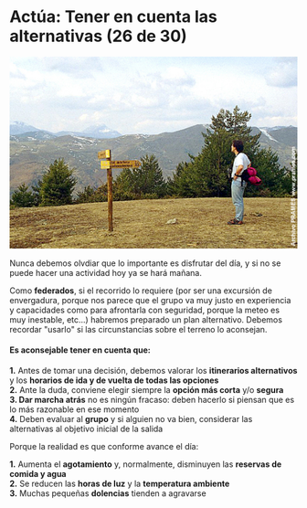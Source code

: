 # Actúa: Tener en cuenta las alternativas (26 de 30)

![Actúa: Alternativas](img/TEN_EN_CUENTA.jpg)

Nunca debemos olvdiar que lo importante es disfrutar del día, y si no se puede hacer una actividad hoy ya se hará mañana.

Como **federados**, si el recorrido lo requiere (por ser una excursión de envergadura, porque nos parece que el grupo va muy justo en experiencia y capacidades como para afrontarla con seguridad, porque la meteo es muy inestable, etc...) habremos preparado un plan alternativo. Debemos recordar "usarlo" si las circunstancias sobre el terreno lo aconsejan.

#### Es aconsejable tener en cuenta que:  

**1.** Antes de tomar una decisión, debemos valorar los **itinerarios alternativos** y los **horarios de ida y de vuelta de todas las opciones**  
**2.** Ante la duda, conviene elegir siempre la **opción más corta** y/o **segura**  
**3\. Dar marcha atrás** no es ningún fracaso: deben hacerlo si piensan que es lo más razonable en ese momento  
**4.** Deben evaluar al **grupo** y si alguien no va bien, considerar las alternativas al objetivo inicial de la salida

Porque la realidad es que conforme avance el día:

**1.** Aumenta el **agotamiento** y, normalmente, disminuyen las **reservas de comida y agua**  
**2.** Se reducen las **horas de luz** y la **temperatura ambiente**  
**3.** Muchas pequeñas **dolencias** tienden a agravarse
